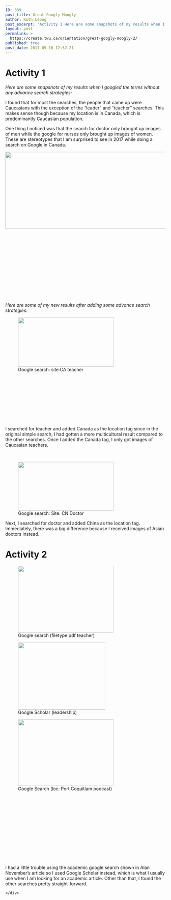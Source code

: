 ```yaml
---
ID: 339
post_title: Great Googly Moogly
author: Ruth Leong
post_excerpt: 'Activity 1 Here are some snapshots of my results when I googled the terms without any advance search strategies: I found that for most the searches, the people that came up were Caucasians with the exception of the &ldquo;leader&rdquo; and &ldquo;teacher&rdquo; searches. This makes sense though because my location is in Canada, which is predominantly [&hellip;]'
layout: post
permalink: >
  https://create.twu.ca/orientation/great-googly-moogly-2/
published: true
post_date: 2017-09-16 12:52:21
---
```

<h1>Activity 1</h1>
<p><em>Here are some snapshots of my results when I googled the terms without any advance search strategies:</em></p>
<p>I found that for most the searches, the people that came up were Caucasians with the exception of the &#8220;leader&#8221; and &#8220;teacher&#8221; searches. This makes sense though because my location is in Canada, which is predominantly Caucasian population.</p>
<p>One thing I noticed was that the search for doctor only brought up images of men while the google for nurses only brought up images of women. These are stereotypes that I am surprised to see in 2017 while doing a search on Google in Canada.</p>
<p><img class="alignleft wp-image-65" src="http://create.twu.ca/ruthleong/files/2017/09/all-1-300x104.png" alt="" width="700" height="242" srcset="https://create.twu.ca/ruthleong/files/2017/09/all-1-300x104.png 300w, https://create.twu.ca/ruthleong/files/2017/09/all-1-768x265.png 768w, https://create.twu.ca/ruthleong/files/2017/09/all-1-1024x354.png 1024w, https://create.twu.ca/ruthleong/files/2017/09/all-1.png 1262w" sizes="(max-width: 700px) 100vw, 700px" /></p>
<p>&nbsp;</p>
<p>&nbsp;</p>
<p>&nbsp;</p>
<p>&nbsp;</p>
<p>&nbsp;</p>
<p>&nbsp;</p>
<p>&nbsp;</p>
<p><em>H</em><em>ere are some of my new results after adding some advance search strategies:</em></p>
<figure id="attachment_60" style="width: 300px" class="wp-caption alignleft"><img class="wp-image-60 size-medium" src="http://create.twu.ca/ruthleong/files/2017/09/Teacher-CA-1-300x155.png" alt="" width="300" height="155" srcset="https://create.twu.ca/ruthleong/files/2017/09/Teacher-CA-1-300x155.png 300w, https://create.twu.ca/ruthleong/files/2017/09/Teacher-CA-1-768x398.png 768w, https://create.twu.ca/ruthleong/files/2017/09/Teacher-CA-1.png 909w" sizes="(max-width: 300px) 100vw, 300px" /><figcaption class="wp-caption-text">Google search: site:CA teacher</figcaption></figure>
<p>&nbsp;</p>
<p>&nbsp;</p>
<p>&nbsp;</p>
<p>&nbsp;</p>
<p>&nbsp;</p>
<p>I searched for teacher and added Canada as the location tag since in the original simple search, I had gotten a more multicultural result compared to the other searches. Once I added the Canada tag, I only got images of Caucasian teachers.</p>
<p>&nbsp;</p>
<figure id="attachment_61" style="width: 300px" class="wp-caption alignnone"><img class="wp-image-61 size-medium" style="line-height: inherit" src="http://create.twu.ca/ruthleong/files/2017/09/Doctor-CN-2-300x153.png" alt="" width="300" height="153" srcset="https://create.twu.ca/ruthleong/files/2017/09/Doctor-CN-2-300x153.png 300w, https://create.twu.ca/ruthleong/files/2017/09/Doctor-CN-2-768x391.png 768w, https://create.twu.ca/ruthleong/files/2017/09/Doctor-CN-2.png 954w" sizes="(max-width: 300px) 100vw, 300px" /><figcaption class="wp-caption-text">Google search: Site: CN Doctor</figcaption></figure>
<p>Next, I searched for doctor and added China as the location tag. Immediately, there was a big difference because I received images of Asian doctors instead.</p>
<h1>Activity 2</h1>
<figure id="attachment_66" style="width: 300px" class="wp-caption alignleft"><img class="wp-image-66 size-medium" src="http://create.twu.ca/ruthleong/files/2017/09/pdf-teacher-300x210.png" alt="" width="300" height="210" srcset="https://create.twu.ca/ruthleong/files/2017/09/pdf-teacher-300x210.png 300w, https://create.twu.ca/ruthleong/files/2017/09/pdf-teacher-768x538.png 768w, https://create.twu.ca/ruthleong/files/2017/09/pdf-teacher.png 986w" sizes="(max-width: 300px) 100vw, 300px" /><figcaption class="wp-caption-text">Google search (filetype:pdf teacher)</figcaption></figure>
<figure id="attachment_67" style="width: 274px" class="wp-caption alignleft"><img class="wp-image-67 " src="http://create.twu.ca/ruthleong/files/2017/09/google-scholar-leadership-300x231.png" alt="" width="274" height="211" srcset="https://create.twu.ca/ruthleong/files/2017/09/google-scholar-leadership-300x231.png 300w, https://create.twu.ca/ruthleong/files/2017/09/google-scholar-leadership-768x592.png 768w, https://create.twu.ca/ruthleong/files/2017/09/google-scholar-leadership.png 824w" sizes="(max-width: 274px) 100vw, 274px" /><figcaption class="wp-caption-text">Google Scholar (leadership)</figcaption></figure>
<figure id="attachment_68" style="width: 300px" class="wp-caption alignleft"><img class="wp-image-68 size-medium" src="http://create.twu.ca/ruthleong/files/2017/09/port-coquitlam-podcast-300x209.png" alt="" width="300" height="209" srcset="https://create.twu.ca/ruthleong/files/2017/09/port-coquitlam-podcast-300x209.png 300w, https://create.twu.ca/ruthleong/files/2017/09/port-coquitlam-podcast-768x534.png 768w, https://create.twu.ca/ruthleong/files/2017/09/port-coquitlam-podcast.png 983w" sizes="(max-width: 300px) 100vw, 300px" /><figcaption class="wp-caption-text">Google Search (loc: Port Coquitlam podcast)</figcaption></figure>
<p>&nbsp;</p>
<p>&nbsp;</p>
<p>&nbsp;</p>
<p>&nbsp;</p>
<p>&nbsp;</p>
<p>&nbsp;</p>
<p>&nbsp;</p>
<p>I had a little trouble using the academic google search shown in Alan November&#8217;s article so I used Google Scholar instead, which is what I usually use when I am looking for an academic article. Other than that, I found the other searches pretty straight-forward.</p>
<div id="themify_builder_content-42" data-postid="42" class="themify_builder_content themify_builder_content-42 themify_builder themify_builder_front">

	</div>
<!-- /themify_builder_content -->